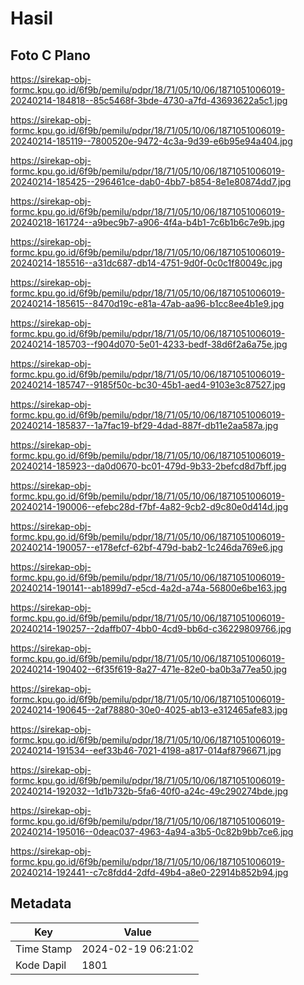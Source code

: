 # Hasil

## Foto C Plano

https://sirekap-obj-formc.kpu.go.id/6f9b/pemilu/pdpr/18/71/05/10/06/1871051006019-20240214-184818--85c5468f-3bde-4730-a7fd-43693622a5c1.jpg

https://sirekap-obj-formc.kpu.go.id/6f9b/pemilu/pdpr/18/71/05/10/06/1871051006019-20240214-185119--7800520e-9472-4c3a-9d39-e6b95e94a404.jpg

https://sirekap-obj-formc.kpu.go.id/6f9b/pemilu/pdpr/18/71/05/10/06/1871051006019-20240214-185425--296461ce-dab0-4bb7-b854-8e1e80874dd7.jpg

https://sirekap-obj-formc.kpu.go.id/6f9b/pemilu/pdpr/18/71/05/10/06/1871051006019-20240218-161724--a9bec9b7-a906-4f4a-b4b1-7c6b1b6c7e9b.jpg

https://sirekap-obj-formc.kpu.go.id/6f9b/pemilu/pdpr/18/71/05/10/06/1871051006019-20240214-185516--a31dc687-db14-4751-9d0f-0c0c1f80049c.jpg

https://sirekap-obj-formc.kpu.go.id/6f9b/pemilu/pdpr/18/71/05/10/06/1871051006019-20240214-185615--8470d19c-e81a-47ab-aa96-b1cc8ee4b1e9.jpg

https://sirekap-obj-formc.kpu.go.id/6f9b/pemilu/pdpr/18/71/05/10/06/1871051006019-20240214-185703--f904d070-5e01-4233-bedf-38d6f2a6a75e.jpg

https://sirekap-obj-formc.kpu.go.id/6f9b/pemilu/pdpr/18/71/05/10/06/1871051006019-20240214-185747--9185f50c-bc30-45b1-aed4-9103e3c87527.jpg

https://sirekap-obj-formc.kpu.go.id/6f9b/pemilu/pdpr/18/71/05/10/06/1871051006019-20240214-185837--1a7fac19-bf29-4dad-887f-db11e2aa587a.jpg

https://sirekap-obj-formc.kpu.go.id/6f9b/pemilu/pdpr/18/71/05/10/06/1871051006019-20240214-185923--da0d0670-bc01-479d-9b33-2befcd8d7bff.jpg

https://sirekap-obj-formc.kpu.go.id/6f9b/pemilu/pdpr/18/71/05/10/06/1871051006019-20240214-190006--efebc28d-f7bf-4a82-9cb2-d9c80e0d414d.jpg

https://sirekap-obj-formc.kpu.go.id/6f9b/pemilu/pdpr/18/71/05/10/06/1871051006019-20240214-190057--e178efcf-62bf-479d-bab2-1c246da769e6.jpg

https://sirekap-obj-formc.kpu.go.id/6f9b/pemilu/pdpr/18/71/05/10/06/1871051006019-20240214-190141--ab1899d7-e5cd-4a2d-a74a-56800e6be163.jpg

https://sirekap-obj-formc.kpu.go.id/6f9b/pemilu/pdpr/18/71/05/10/06/1871051006019-20240214-190257--2daffb07-4bb0-4cd9-bb6d-c36229809766.jpg

https://sirekap-obj-formc.kpu.go.id/6f9b/pemilu/pdpr/18/71/05/10/06/1871051006019-20240214-190402--6f35f619-8a27-471e-82e0-ba0b3a77ea50.jpg

https://sirekap-obj-formc.kpu.go.id/6f9b/pemilu/pdpr/18/71/05/10/06/1871051006019-20240214-190645--2af78880-30e0-4025-ab13-e312465afe83.jpg

https://sirekap-obj-formc.kpu.go.id/6f9b/pemilu/pdpr/18/71/05/10/06/1871051006019-20240214-191534--eef33b46-7021-4198-a817-014af8796671.jpg

https://sirekap-obj-formc.kpu.go.id/6f9b/pemilu/pdpr/18/71/05/10/06/1871051006019-20240214-192032--1d1b732b-5fa6-40f0-a24c-49c290274bde.jpg

https://sirekap-obj-formc.kpu.go.id/6f9b/pemilu/pdpr/18/71/05/10/06/1871051006019-20240214-195016--0deac037-4963-4a94-a3b5-0c82b9bb7ce6.jpg

https://sirekap-obj-formc.kpu.go.id/6f9b/pemilu/pdpr/18/71/05/10/06/1871051006019-20240214-192441--c7c8fdd4-2dfd-49b4-a8e0-22914b852b94.jpg


## Metadata

| Key        | Value               |
| ---------- | ------------------- |
| Time Stamp | 2024-02-19 06:21:02 |
| Kode Dapil | 1801                |



